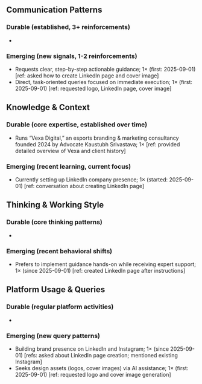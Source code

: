 ## Communication Patterns
### Durable (established, 3+ reinforcements)
- 

### Emerging (new signals, 1-2 reinforcements)
- Requests clear, step-by-step actionable guidance; 1× (first: 2025-09-01) [ref: asked how to create LinkedIn page and cover image]
- Direct, task-oriented queries focused on immediate execution; 1× (first: 2025-09-01) [ref: requested logo, LinkedIn page, cover image]

## Knowledge & Context
### Durable (core expertise, established over time)
- Runs “Vexa Digital,” an esports branding & marketing consultancy founded 2024 by Advocate Kaustubh Srivastava; 1× [ref: provided detailed overview of Vexa and client history]

### Emerging (recent learning, current focus)
- Currently setting up LinkedIn company presence; 1× (started: 2025-09-01) [ref: conversation about creating LinkedIn page]

## Thinking & Working Style
### Durable (core thinking patterns)
- 

### Emerging (recent behavioral shifts)
- Prefers to implement guidance hands-on while receiving expert support; 1× (since 2025-09-01) [ref: created LinkedIn page after instructions]

## Platform Usage & Queries
### Durable (regular platform activities)
- 

### Emerging (new query patterns)
- Building brand presence on LinkedIn and Instagram; 1× (since 2025-09-01) [refs: asked about LinkedIn page creation; mentioned existing Instagram]
- Seeks design assets (logos, cover images) via AI assistance; 1× (first: 2025-09-01) [ref: requested logo and cover image generation]